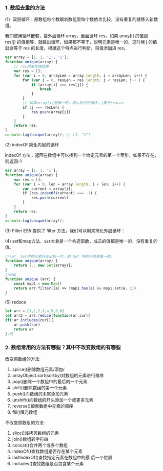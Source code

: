 ### 1. 数组去重的方法

(1）双层循环：原数组每个数跟新数组里每个数依次比较，没有重复的就移入新数组。

我们使用循环嵌套，最外层循环 array，里面循环 res，如果 array[i] 的值跟 res[j] 的值相等，就跳出循环，如果都不等于，说明元素是唯一的，这时候 j 的值就会等于 res 的长度，根据这个特点进行判断，将值添加进 res。

```javascript
var array = [1, 1, '1', '1'];
function unique(array) {
    // res用来存储结果
    var res = [];
    for (var i = 0, arrayLen = array.length; i < arrayLen; i++) {
        for (var j = 0, resLen = res.length; j < resLen; j++ ) {
            if (array[i] === res[j]) {
                break;
            }
        }
        // 如果array[i]是唯一的，那么执行完循环，j等于resLen
        if (j === resLen) {
            res.push(array[i])
        }
    }
    return res;
}
console.log(unique(array)); // [1, "1"]
```

(2) indexOf 简化内层的循环

 indexOf 方法：返回在数组中可以找到一个给定元素的第一个索引，如果不存在，则返回-1

```javascript
var array = [1, 1, '1'];
function unique(array) {
    var res = [];
    for (var i = 0, len = array.length; i < len; i++) {
        var current = array[i];
        if (res.indexOf(current) === -1) {
            res.push(current)
        }
    }
    return res;
}
console.log(unique(array));
```

(3) Filter ES5 提供了 filter 方法，我们可以用来简化外层循环：

(4) set和map方法，`Set`本身是一个构造函数，成员的值都是唯一的，没有重复的值。

```javascript
//set  Set中的元素只会出现一次，即 Set 中的元素是唯一的。
function unique(array) {
    return [...new Set(array)];
}
//map
function unique (arr) {
    const map1 = new Map()
    return arr.filter((a) => !map1.has(a) && map1.set(a, 1))
}

```

(5) reduce

```javascript
let arr = [1,1,2,3,4,5,5,6]
let arr2 = arr.reduce(function(ar,cur){
if(!ar.includes(cur)){
	ar.push(cur)
	return ar
}.0)
```



### 2. 数组常用的方法有哪些？其中不改变数组的有哪些

改变原数组的方法:

1. splice()删除数组元素/添加/
2. arrayObject.sort(sortby)对数组的元素进行排序
3. pop()删除一个数组中的最后的一个元素
4. shift()删除数组的第一个元素
5. push()向数组的末尾添加元素
6. unshift()向数组的开头添加一个或更多元素
7. reverse()颠倒数组中元素的顺序
8. fill()填充数组

不改变原数组的方法:

1. slice()浅拷贝数组的元素
2. join()数组转字符串
3. concat()合并两个或多个数组
4. indexOf()查找数组是否存在某个元素
5. lastIndexOf()查找指定元素在数组中的最
   后一个位置
6. includes()查找数组是否包含某个元素